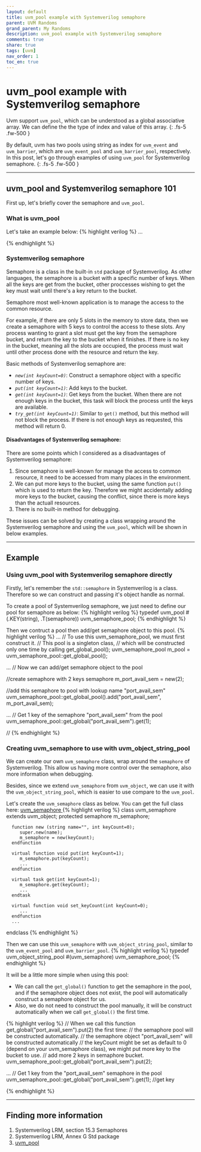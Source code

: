 ```yaml
---
layout: default
title: uvm_pool example with Systemverilog semaphore
parent: UVM Randoms
grand_parent: My Randoms
description: uvm_pool example with Systemverilog semaphore 
comments: true
share: true
tags: [uvm]
nav_order: 1
toc_en: true
---
```


# uvm_pool example with Systemverilog semaphore
Uvm support `uvm_pool`, which can be understood as a global associative array.
We can define the the type of index and value of this array.
{: .fs-5 .fw-500 }

By default, uvm has two pools using string as index for `uvm_event` and `uvm_barrier`, which are `uvm_event_pool` and `uvm_barrier_pool`, respectively.
In this post, let's go through examples of using `uvm_pool` for Systemverilog semaphore.
{: .fs-5 .fw-500 }

---
## uvm_pool and Systemverilog semaphore 101
First up, let's briefly cover the semaphore and `uvm_pool`.

### What is uvm_pool
Let's take an example below:
{% highlight verilog %}
...


{% endhighlight %}

### Systemverilog semaphore
Semaphore is a class in the built-in `std` package of Systemverilog.
As other languages, the semaphore is a bucket with a specific number of keys.
When all the keys are get from the bucket, other proccesses wishing to get the key must wait until there's a key return to the bucket.

Semaphore most well-known application is to manage the access to the common resource.

For example, if there are only 5 slots in the memory to store data, then we create a semaphore with 5 keys to control the access to these slots.
Any process wanting to grant a slot must get the key from the semaphore bucket, and return the key to the bucket when it finishes.
If there is no key in the bucket, meaning all the slots are occupied, 
the process must wait until other process done with the resource and return the key.

Basic methods of Systemverilog semaphore are:
* *`new(int keyCount=0)`*: Construct a semaphore object with a specific number of keys.
* *`put(int keyCount=1)`*: Add keys to the bucket.
* *`get(int keyCount=1)`*: Get keys from the bucket. When there are not enough keys in the bucket,
this task will block the process until the keys are available.
* *`try_get(int keyCount=1)`*: Similar to `get()` method, but this method will not block the process.
If there is not enough keys as requested, this method will return 0.

#### Disadvantages of Systemverilog semaphore:
There are some points which I considered as a disadvantages of Systemverilog semaphore:
1. Since semaphore is well-known for manage the access to common resource, it need to be accessed from many places in the environment.
1. We can put more keys to the bucket, using the same function `put()` which is used to return the key.
Therefore we might accidentally adding more keys to the bucket, causing the conflict, since there is more keys than the actuall resources.
1. There is no built-in method for debugging.

These issues can be solved by creating a class wrapping around the Systemverilog semaphore 
and using the `uvm_pool`, which will be shown in below examples.

---
## Example
### Using uvm_pool with Systemverilog semaphore directly
Firstly, let's remember the `std::semaphore` in Systemverilog is a class.
Therefore so we can construct and passing it's object handle as normal.

To create a pool of Systemverilog semaphore, we just need to define our pool for semaphore as below:
{% highlight verilog %}
   typedef uvm_pool #(.KEY(string), .T(semaphore)) uvm_semaphore_pool;
{% endhighlight %}

Then we contruct a pool then add/get semaphore object to this pool.
{% highlight verilog %}
   ...
   // To use this uvm_semaphore_pool, we must first construct it.
   // This pool is a singleton class, 
   // which will be constructed only one time by calling get_global_pool();
   uvm_semaphore_pool m_pool = uvm_semaphore_pool::get_global_pool();

   ...
   // Now we can add/get semaphore object to the pool

   //create semaphore with 2 keys
   semaphore m_port_avail_sem = new(2);

   //add this semaphore to pool with lookup name "port_avail_sem"
   uvm_semaphore_pool::get_global_pool().add("port_avail_sem", m_port_avail_sem);

   ...
   // Get 1 key of the semaphore "port_avail_sem" from the pool
   uvm_semaphore_pool::get_global("port_avail_sem").get(1);

   //
{% endhighlight %}


### Creating uvm_semaphore to use with uvm_object_string_pool
We can create our own `uvm_semaphore` class, wrap around the `semaphore` of Systemverilog.
This allow us having more control over the semaphore, also more information when debugging.

Besides, since we extend `uvm_semaphore` from `uvm_object`, 
we can use it with the `uvm_object_string_pool`, which is easier to use compare to the `uvm_pool`.

Let's create the `uvm_semaphore` class as below. You can get the full class here: [ uvm_semaphore ]( https://gist.github.com/dvtalk/692f45bba567aaeae98f61f63d867058 )
{% highlight verilog %}
   class uvm_semaphore extends uvm_object;
      protected semaphore m_semaphore;

      function new (string name="", int keyCount=0);
         super.new(name);
         m_semaphore = new(keyCount);
      endfunction

      virtual function void put(int keyCount=1);
         m_semaphore.put(keyCount);
         ...
      endfunction

      virtual task get(int keyCount=1);
         m_semaphore.get(keyCount);
         ...
      endtask
      
      virtual function void set_keyCount(int keyCount=0);
         ...
      endfunction
      ...
   endclass
{% endhighlight %}

Then we can use this `uvm_semaphore` with `uvm_object_string_pool`, similar to the `uvm_event_pool` and `uvm_barrier_pool`.
{% highlight verilog %}
   typedef uvm_object_string_pool #(uvm_semaphore) uvm_semaphore_pool;
{% endhighlight %}

It will be a little more simple when using this pool:
* We can call the `get_global()` function to get the semaphore in the pool, 
and if the semaphore object does not exist, the pool will automatically construct a semaphore object for us.
* Also, we do not need to construct the pool manually, it will be construct automatically when we call `get_global()` the first time.

{% highlight verilog %}
   // When we call this function get_global("port_avail_sem").put(2) the first time:
   //    the semaphore pool will be constructed automatically. 
   //    the semaphore object "port_avail_sem" will be constructed automatically 
   //    the keyCount might be set as default to 0 (depend on your uvm_semaphore class), we might put more key to the bucket to use.
   //    add more 2 keys in semaphore bucket.
   uvm_semaphore_pool::get_global("port_avail_sem").put(2); 
   
   ...
   // Get 1 key from the "port_avail_sem" semaphore in the pool
   uvm_semaphore_pool::get_global("port_avail_sem").get(1); //get key
   
{% endhighlight %}

---
## Finding more information
1. Systemverilog LRM, section 15.3 Semaphores
1. Systemverilog LRM, Annex G Std package
1. [ uvm_pool ](https://verificationacademy.com/verification-methodology-reference/uvm/docs_1.2/html/files/base/uvm_pool-svh.html)


